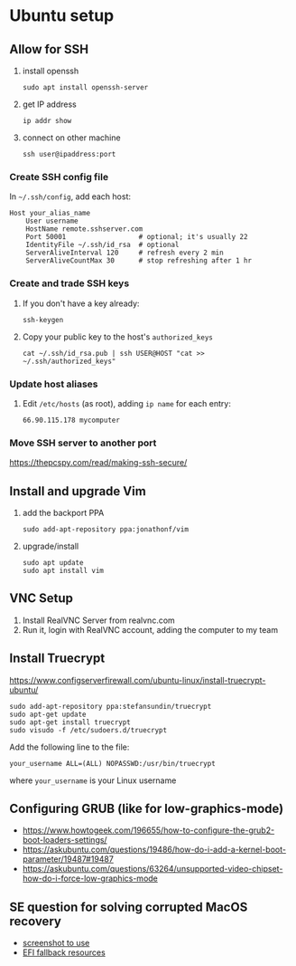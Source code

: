 # Ubuntu setup

## Allow for SSH
1. install openssh
	```
	sudo apt install openssh-server
	```
2. get IP address
	```
	ip addr show
	```
3. connect on other machine
	```
	ssh user@ipaddress:port
	```

### Create SSH config file
In `~/.ssh/config`, add each host:

```
Host your_alias_name
	User username
	HostName remote.sshserver.com
	Port 50001  				# optional; it's usually 22
	IdentityFile ~/.ssh/id_rsa  # optional
	ServerAliveInterval 120		# refresh every 2 min
	ServerAliveCountMax 30		# stop refreshing after 1 hr
```

### Create and trade SSH keys
1. If you don't have a key already:
	```
	ssh-keygen
	```
2. Copy your public key to the host's `authorized_keys`
	```
	cat ~/.ssh/id_rsa.pub | ssh USER@HOST "cat >> ~/.ssh/authorized_keys"
	```

### Update host aliases
1. Edit `/etc/hosts` (as root), adding `ip name` for each entry:
	```
	66.90.115.178 mycomputer
	```

### Move SSH server to another port
https://thepcspy.com/read/making-ssh-secure/

## Install and upgrade Vim
1. add the backport PPA
	```
	sudo add-apt-repository ppa:jonathonf/vim
	```
2. upgrade/install
	```
	sudo apt update
	sudo apt install vim
	```

## VNC Setup
1. Install RealVNC Server from realvnc.com
2. Run it, login with RealVNC account, adding the computer to my team

## Install Truecrypt
https://www.configserverfirewall.com/ubuntu-linux/install-truecrypt-ubuntu/

```
sudo add-apt-repository ppa:stefansundin/truecrypt
sudo apt-get update
sudo apt-get install truecrypt
sudo visudo -f /etc/sudoers.d/truecrypt
```

Add the following line to the file: 
```
your_username ALL=(ALL) NOPASSWD:/usr/bin/truecrypt
```
where `your_username` is your Linux username

## Configuring GRUB (like for low-graphics-mode)
* https://www.howtogeek.com/196655/how-to-configure-the-grub2-boot-loaders-settings/
* https://askubuntu.com/questions/19486/how-do-i-add-a-kernel-boot-parameter/19487#19487
* https://askubuntu.com/questions/63264/unsupported-video-chipset-how-do-i-force-low-graphics-mode

## SE question for solving corrupted MacOS recovery
* [screenshot to use](https://askubuntu.com/questions/219514/where-to-install-bootloader-when-installing-ubuntu-as-secondary-os)
* [EFI fallback resources](https://www.rodsbooks.com/efi-bootloaders/fallback.html)
